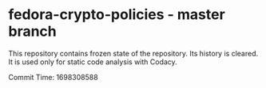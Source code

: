 # fedora-crypto-policies - master branch

This repository contains frozen state of the repository.
Its history is cleared. It is used only for static code
analysis with Codacy.

Commit Time: 1698308588